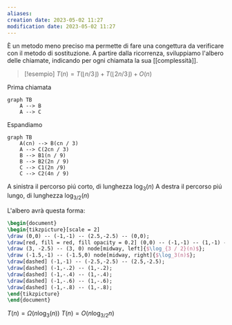 ```yaml
---
aliases: 
creation date: 2023-05-02 11:27
modification date: 2023-05-02 11:27
---
```

È un metodo meno preciso ma permette di fare una congettura da verificare con il metodo di sostituzione.
A partire dalla ricorrenza, sviluppiamo l'albero delle chiamate, indicando per ogni chiamata la sua [[complessità]].

>[!esempio]
>$T(n) = T(\lfloor n / 3 \rfloor) + T(\lfloor  2n / 3 \rfloor) + O(n)$


Prima chiamata
```mermaid
graph TB
	A --> B
	A --> C
```

Espandiamo

```mermaid
graph TB
	A(cn) --> B(cn / 3)
	A --> C(2cn / 3)
	B --> B1(n / 9)
	B --> B2(2n / 9)
	C --> C1(2n /9)
	C --> C2(4n / 9)
```

A sinistra il percorso piú corto, di lunghezza $\log_{3}(n)$
A destra il percorso piú lungo, di lunghezza $\log_{3/2}(n)$

L'albero avrà questa forma:
```tikz
\begin{document}
\begin{tikzpicture}[scale = 2]
\draw (0,0) -- (-1,-1) -- (2.5,-2.5) -- (0,0);
\draw[red, fill = red, fill opacity = 0.2] (0,0) -- (-1,-1) -- (1,-1) -- (0,0);
\draw (3, -2.5) -- (3, 0) node[midway, left]{$\log_{3 / 2}(n)$};
\draw (-1.5,-1) -- (-1.5,0) node[midway, right]{$\log_3(n)$};
\draw[dashed] (-1,-1) -- (-2.5,-2.5) -- (2.5,-2.5);
\draw[dashed] (-1,-.2) -- (1,-.2);
\draw[dashed] (-1,-.4) -- (1,-.4);
\draw[dashed] (-1,-.6) -- (1,-.6); 
\draw[dashed] (-1,-.8) -- (1,-.8);
\end{tikzpicture}
\end{document}
```


$T(n) = \Omega(n \log_{3}(n))$
$T(n) = O(n \log_{3 / 2}n)$
